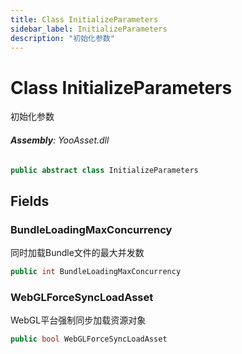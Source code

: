 ```yaml
---
title: Class InitializeParameters
sidebar_label: InitializeParameters
description: "初始化参数"
---
```

# Class InitializeParameters
初始化参数

###### **Assembly**: YooAsset.dll

```csharp title="Declaration"
public abstract class InitializeParameters
```
## Fields
### BundleLoadingMaxConcurrency
同时加载Bundle文件的最大并发数

```csharp title="Declaration"
public int BundleLoadingMaxConcurrency
```
### WebGLForceSyncLoadAsset
WebGL平台强制同步加载资源对象

```csharp title="Declaration"
public bool WebGLForceSyncLoadAsset
```
